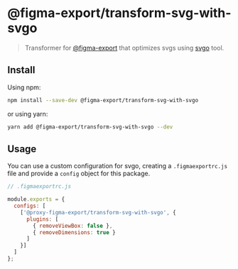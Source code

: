 # @figma-export/transform-svg-with-svgo

> Transformer for [@figma-export](https://github.com/marcomontalbano/figma-export) that optimizes svgs using [svgo](https://github.com/svg/svgo) tool.

## Install

Using npm:

```sh
npm install --save-dev @figma-export/transform-svg-with-svgo
```

or using yarn:

```sh
yarn add @figma-export/transform-svg-with-svgo --dev
```

## Usage

You can use a custom configuration for svgo, creating a `.figmaexportrc.js` file and provide a `config` object for this package.

```js
// .figmaexportrc.js

module.exports = {
  configs: [
    ['@proxy-figma-export/transform-svg-with-svgo', {
      plugins: [
        { removeViewBox: false },
        { removeDimensions: true }
      ]
    }]
  ]
};
```
